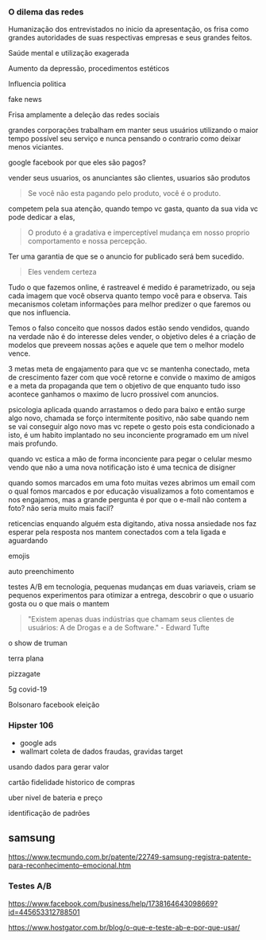 

### O dilema das redes 

Humanização dos entrevistados no inicio da apresentação, os frisa como grandes autoridades de suas respectivas empresas e seus grandes feitos.

Saúde mental e utilização exagerada 

Aumento da depressão, procedimentos estéticos

Influencia politica 

fake news  

Frisa amplamente a deleção das redes sociais 

grandes corporações trabalham em manter seus usuários utilizando o maior tempo possível seu serviço e nunca pensando o contrario como deixar menos viciantes.

google facebook por que eles são pagos?

vender seus usuarios, os anunciantes são clientes, usuarios são produtos

> Se você não esta pagando pelo produto, você é o produto.

competem pela sua atenção, quando tempo vc gasta, quanto da sua vida vc pode dedicar a elas, 

> O produto é a gradativa e imperceptível mudança em nosso proprio comportamento e nossa percepção. 

Ter uma garantia de que se o anuncio for publicado será bem sucedido. 

> Eles vendem certeza

Tudo o que fazemos online, é rastreavel é medido é parametrizado, ou seja cada imagem que você observa quanto tempo você para e observa. Tais mecanismos coletam informações para melhor predizer o que faremos ou que nos influencia.

Temos o falso conceito que nossos dados estão sendo vendidos, quando na verdade não é do interesse deles vender, o objetivo deles é a criação de modelos que preveem nossas ações e aquele que tem o melhor modelo vence. 

3 metas meta de engajamento para que vc se mantenha conectado, meta de crescimento fazer com que você retorne e convide o maximo de amigos e a meta da propaganda que tem o objetivo de que enquanto tudo isso acontece ganhamos o maximo de lucro prossivel com anuncios. 

psicologia aplicada quando arrastamos o dedo para baixo e então surge algo novo, chamada se forço intermitente positivo, não sabe quando nem se vai conseguir algo novo mas vc repete o gesto pois esta condicionado a isto, é um habito implantado no seu inconciente programado em um nível mais profundo. 

quando vc estica a mão de forma inconciente para pegar o celular mesmo vendo que não a uma nova notificação isto é uma tecnica de disigner 

quando somos marcados em uma foto muitas vezes abrimos um email com o qual fomos marcados e por educação visualizamos a foto comentamos e nos engajamos, mas a grande pergunta é por que o e-mail não contem a foto? não seria muito mais facil? 

reticencias enquando alguém esta digitando, ativa nossa ansiedade nos faz esperar pela resposta nos mantem conectados com a tela ligada e aguardando 

emojis 

auto preenchimento 

testes A/B em tecnologia, pequenas mudanças em duas variaveis, criam se pequenos experimentos para otimizar a entrega, descobrir o que o usuario gosta ou o que mais o mantem

> "Existem apenas duas indústrias que chamam seus clientes de usuários: A de Drogas e a de Software." - Edward Tufte

o show de truman

terra plana 

pizzagate

5g covid-19

Bolsonaro facebook eleição 

### Hipster 106

- google ads
- wallmart coleta de dados fraudas, gravidas target 

usando dados para gerar valor 

cartão fidelidade historico de compras 

uber nivel de bateria e preço 

identificação de padrões

## samsung 

https://www.tecmundo.com.br/patente/22749-samsung-registra-patente-para-reconhecimento-emocional.htm

### Testes A/B

https://www.facebook.com/business/help/1738164643098669?id=445653312788501

https://www.hostgator.com.br/blog/o-que-e-teste-ab-e-por-que-usar/

